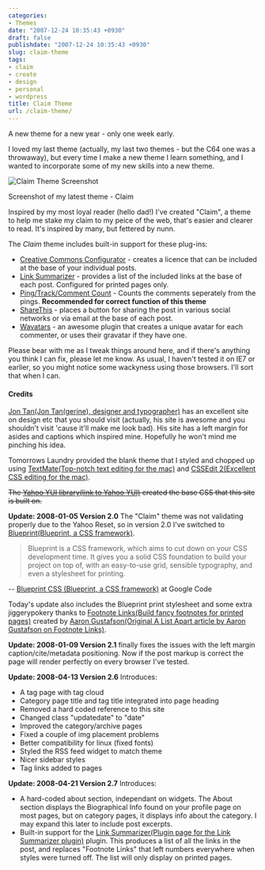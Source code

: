 ```yaml
---
categories:
- Themes
date: "2007-12-24 10:35:43 +0930"
draft: false
publishdate: "2007-12-24 10:35:43 +0930"
slug: claim-theme
tags:
- claim
- create
- design
- personal
- wordpress
title: Claim Theme
url: /claim-theme/
---
```

A new theme for a new year - only one week early.

I loved my last theme (actually, my last two themes - but the C64 one
was a throwaway), but every time I make a new theme I learn something,
and I wanted to incorporate some of my new skills into a new theme.

![Claim Theme
Screenshot](//farm3.static.flickr.com/2334/2133176358_04cd4f3c1d_o.png "Claim Theme Screenshot")

Screenshot of my latest theme - Claim

Inspired by my most loyal reader (hello dad!) I've created "Claim", a
theme to help me stake my claim to my peice of the web, that's easier
and clearer to read. It's inspired by many, but fettered by nunn.

The *Claim* theme includes built-in support for these plug-ins:

-   [Creative Commons
    Configurator](http://www.g-loaded.eu/2006/01/14/creative-commons-configurator-wordpress-plugin/) -
    creates a licence that can be included at the base of your
    individual posts.
-   [Link Summarizer](http://mac.partofus.org/macpress/?p=40) - provides
    a list of the included links at the base of each post. Configured
    for printed pages only.
-   [Ping/Track/Comment
    Count](http://txfx.net/code/wordpress/ping-track-comment-count/) -
    Counts the comments seperately from the pings. **Recommended for
    correct function of this theme**
-   [ShareThis](http://sharethis.com/) - places a button for sharing the
    post in various social networks or via email at the base of
    each post.
-   [Wavatars](http://www.shamusyoung.com/twentysidedtale/?p=1462) - an
    awesome plugin that creates a unique avatar for each commenter, or
    uses their gravatar if they have one.

Please bear with me as I tweak things around here, and if there's
anything you think I can fix, please let me know. As usual, I haven't
tested it on IE7 or earlier, so you might notice some wackyness using
those browsers. I'll sort that when I can.

#### Credits

[Jon Tan(Jon Tan(gerine), designer and
typographer)](http://jontangerine.com/) has an excellent site on design
etc that you should visit (actually, his site is awesome and you
shouldn't visit 'cause it'll make me look bad). His site has a left
margin for asides and captions which inspired mine. Hopefully he won't
mind me pinching his idea.

Tomorrows Laundry provided the blank theme that I styled and chopped up
using [TextMate(Top-notch text editing for the
mac)](http://macromates.com/) and [CSSEdit 2(Excellent CSS editing for
the mac)](http://macrabbit.com/cssedit/).

~~The [Yahoo YUI library(link to Yahoo
YUI)](http://developer.yahoo.net/yui/) created the base CSS that this
site is built on.~~

**Update: 2008-01-05 Version 2.0** The "Claim" theme was not validating
properly due to the Yahoo Reset, so in version 2.0 I've switched to
[Blueprint(Blueprint, a CSS
framework)](http://code.google.com/p/blueprintcss/).

> Blueprint is a CSS framework, which aims to cut down on your CSS
> development time. It gives you a solid CSS foundation to build your
> project on top of, with an easy-to-use grid, sensible typography, and
> even a stylesheet for printing.

-- [Blueprint CSS (Blueprint, a CSS
framework)](http://code.google.com/p/blueprintcss/) at Google Code

Today's update also includes the Blueprint print stylesheet and some
extra jiggerypokery thanks to [Footnote Links(Build fancy footnotes for
printed
pages)](http://code.google.com/p/easy-designs/wiki/FootnoteLinks)
created by [Aaron Gustafson(Original A List Apart article by Aaron
Gustafson on Footnote
Links)](http://www.alistapart.com/articles/improvingprint/).

**Update: 2008-01-09 Version 2.1** finally fixes the issues with the
left margin caption/cite/metadata positioning. Now if the post markup is
correct the page will render perfectly on every browser I've tested.

**Update: 2008-04-13 Version 2.6** Introduces:

-   A tag page with tag cloud
-   Category page title and tag title integrated into page heading
-   Removed a hard coded reference to this site
-   Changed class "updatedate" to "date"
-   Improved the category/archive pages
-   Fixed a couple of img placement problems
-   Better compatibility for linux (fixed fonts)
-   Styled the RSS feed widget to match theme
-   Nicer sidebar styles
-   Tag links added to pages

**Update: 2008-04-21 Version 2.7** Introduces:

-   A hard-coded about section, independant on widgets. The About
    section displays the Biographical Info found on your profile page on
    most pages, but on category pages, it displays info about
    the category. I may expand this later to include post excerpts.
-   Built-in support for the [Link Summarizer(Plugin page for the Link
    Summarizer plugin)](http://mac.partofus.org/macpress/?p=40) plugin.
    This produces a list of all the links in the post, and replaces
    "Footnote Links" that left numbers everywhere when styles were
    turned off. The list will only display on printed pages.
